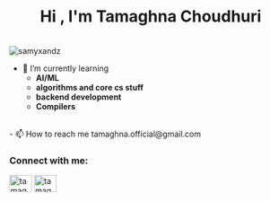 <h1 align="center">Hi , I'm Tamaghna Choudhuri</h1>
</br></ber
<p align="left"> <img src="https://komarev.com/ghpvc/?username=samyxandz&label=Profile%20views&color=0e75b6&style=flat" alt="samyxandz" /> </p>


<!--<p align="left"> <a href="https://github.com/ryo-ma/github-profile-trophy"><img src="https://github-profile-trophy.vercel.app/?username=samyxandz" alt="samyxandz" /></a> </p>
-->
  
- 🌱 I’m currently learning 
  <ul>
   <li><strong>AI/ML</strong></li>
   <li><strong>algorithms and core cs stuff</strong></li>
   <li><strong>backend development</strong></li>
  <li><strong>Compilers</strong></li>
 </ul>
 <br>
- 📫 How to reach me tamaghna.official@gmail.com 
</br>
<h3 align="left">Connect with me:</h3>
<p align="left">
<a href="https://linkedin.com/in/tamaghna-choudhuri" target="blank"><img align="center" src="https://raw.githubusercontent.com/rahuldkjain/github-profile-readme-generator/master/src/images/icons/Social/linked-in-alt.svg" alt="tamaghna-choudhuri" height="30" width="40" /></a>
<a href="https://stackoverflow.com/users/tamaghna choudhuri" target="blank"><img align="center" src="https://raw.githubusercontent.com/rahuldkjain/github-profile-readme-generator/master/src/images/icons/Social/stack-overflow.svg" alt="tamaghna choudhuri" height="30" width="40" /></a>
</p>

</br>
<!--
<h3 align="left">Languages and Tools:</h3>
<p align="left">  <a href="https://getbootstrap.com" target="_blank" rel="noreferrer"> <img src="https://raw.githubusercontent.com/devicons/devicon/master/icons/bootstrap/bootstrap-plain-wordmark.svg" alt="bootstrap" width="40" height="40"/> </a> <a href="https://www.cprogramming.com/" target="_blank" rel="noreferrer"> <img src="https://raw.githubusercontent.com/devicons/devicon/master/icons/c/c-original.svg" alt="c" width="40" height="40"/> </a> <a href="https://www.w3schools.com/cpp/" target="_blank" rel="noreferrer"> <img src="https://raw.githubusercontent.com/devicons/devicon/master/icons/cplusplus/cplusplus-original.svg" alt="cplusplus" width="40" height="40"/> </a> <a href="https://www.w3schools.com/css/" target="_blank" rel="noreferrer"> <img src="https://raw.githubusercontent.com/devicons/devicon/master/icons/css3/css3-original-wordmark.svg" alt="css3" width="40" height="40"/> </a> <a href="https://git-scm.com/" target="_blank" rel="noreferrer"> <img src="https://www.vectorlogo.zone/logos/git-scm/git-scm-icon.svg" alt="git" width="40" height="40"/> </a> <a href="https://www.w3.org/html/" target="_blank" rel="noreferrer"> <img src="https://raw.githubusercontent.com/devicons/devicon/master/icons/html5/html5-original-wordmark.svg" alt="html5" width="40" height="40"/> </a> <a href="https://www.linux.org/" target="_blank" rel="noreferrer"> <img src="https://raw.githubusercontent.com/devicons/devicon/master/icons/linux/linux-original.svg" alt="linux" width="40" height="40"/> </a><a href="https://www.gnu.org/software/bash/" target="_blank" rel="noreferrer"> <img src="https://www.vectorlogo.zone/logos/gnu_bash/gnu_bash-icon.svg" alt="bash" width="40" height="40"/> </a> <a href="https://www.mongodb.com/" target="_blank" rel="noreferrer"> <img src="https://raw.githubusercontent.com/devicons/devicon/master/icons/mongodb/mongodb-original-wordmark.svg" alt="mongodb" width="40" height="40"/> </a> <a href="https://pandas.pydata.org/" target="_blank" rel="noreferrer"> <img src="https://raw.githubusercontent.com/devicons/devicon/2ae2a900d2f041da66e950e4d48052658d850630/icons/pandas/pandas-original.svg" alt="pandas" width="40" height="40"/> </a> <a href="https://www.postgresql.org" target="_blank" rel="noreferrer"> <img src="https://raw.githubusercontent.com/devicons/devicon/master/icons/postgresql/postgresql-original-wordmark.svg" alt="postgresql" width="40" height="40"/> </a> <a href="https://postman.com" target="_blank" rel="noreferrer"> <img src="https://www.vectorlogo.zone/logos/getpostman/getpostman-icon.svg" alt="postman" width="40" height="40"/> </a> <a href="https://www.python.org" target="_blank" rel="noreferrer"> <img src="https://raw.githubusercontent.com/devicons/devicon/master/icons/python/python-original.svg" alt="python" width="40" height="40"/> </a> <a href="https://pytorch.org/" target="_blank" rel="noreferrer"> <img src="https://www.vectorlogo.zone/logos/pytorch/pytorch-icon.svg" alt="pytorch" width="40" height="40"/> </a> <a href="https://redis.io" target="_blank" rel="noreferrer"> <img src="https://raw.githubusercontent.com/devicons/devicon/master/icons/redis/redis-original-wordmark.svg" alt="redis" width="40" height="40"/> </a> <a href="https://scikit-learn.org/" target="_blank" rel="noreferrer"> <img src="https://upload.wikimedia.org/wikipedia/commons/0/05/Scikit_learn_logo_small.svg" alt="scikit_learn" width="40" height="40"/> </a> <a href="https://tailwindcss.com/" target="_blank" rel="noreferrer"> <img src="https://www.vectorlogo.zone/logos/tailwindcss/tailwindcss-icon.svg" alt="tailwind" width="40" height="40"/> </a> <a href="https://www.tensorflow.org" target="_blank" rel="noreferrer"> <img src="https://www.vectorlogo.zone/logos/tensorflow/tensorflow-icon.svg" alt="tensorflow" width="40" height="40"/> </a> </p>
</br>
</br>
<hr style="height:2px;border-width:0;color:gray;background-color:gray">
<-->
<!--<div>
<span height="1000px" ><img height="90%" width ="45%"  align="right" src="https://github-readme-stats.vercel.app/api?username=samyxandz&show_icons=true&locale=en" alt="samyxandz" /><img height="90%" width ="45%" align="left" src="https://github-readme-streak-stats.herokuapp.com/?user=samyxandz&" alt="samyxandz" /></span>
</div>-->
<!-- <p align="center">
  <img height="50%" width="auto" src ="https://github-readme-stats.vercel.app/api?username=samyxandz&show_icons=true&count_private=true&theme=darcula&hide_border=true&hide=issues,contribs&bg_color=00000000">
  <img height="50%" width="auto" src ="https://github-readme-stats.vercel.app/api/top-langs/?username=samyxandz&layout=compact&hide_border=true&theme=darcula&bg_color=00000000&langs_count=6&hide=jupyter%20notebook,tex,css,php&exclude_repo=Pacman-AI">
  <img src ="https://github-readme-streak-stats.herokuapp.com?user=samyxandz&theme=darcula&hide_border=true&background=FFFFFF00">
  <br>
  <br>
</p> -->
<!-- <p>
<a href="https://github.com/samyxandz/github-profile-trophy">
  <img width=800 src="https://github-profile-trophy.vercel.app/?username=samyxandz&column=9&theme=gruvbox&no-frame=true"/>
</a>
</p> -->
